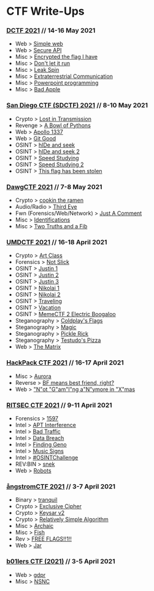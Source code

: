 # CTF Write-Ups

### [DCTF 2021](https://ctftime.org/event/1361) // 14-16 May 2021

* Web > [Simple web](/2021/dctf/web/simple_web/README.md)
* Web > [Secure API](/2021/dctf/web/secure_api/README.md)
* Misc > [Encrypted the flag I have](/2021/dctf/misc/encrypted_the_flag_i_have/README.md)
* Misc > [Don't let it run](/2021/dctf/misc/dont_let_it_run/README.md)
* Misc > [Leak Spin](/2021/dctf/misc/leak_spin/README.md)
* Misc > [Extraterrestrial Communication](/2021/dctf/misc/extraterrestrial_communication/README.md)
* Misc > [Powerpoint programming](/2021/dctf/misc/powerpoint_programming/README.md)
* Misc > [Bad Apple](/2021/dctf/misc/bad_apple/README.md)

### [San Diego CTF (SDCTF) 2021](https://ctftime.org/event/1255) // 8-10 May 2021

* Crypto > [Lost in Transmission](/2021/sdctf/crypto/lost_in_transmission/README.md)
* Revenge > [A Bowl of Pythons](/2021/sdctf/revenge/a_bowl_of_pythons/README.md)
* Web > [Apollo 1337](/2021/sdctf/web/apollo_1337/README.md)
* Web > [Git Good](/2021/sdctf/web/git_good/README.md)
* OSINT > [hIDe and seek](/2021/sdctf/osint/hide_and_seek/README.md)
* OSINT > [hIDe and seek 2](/2021/sdctf/osint/hide_and_seek_2/README.md)
* OSINT > [Speed Studying](/2021/sdctf/osint/speed_studying/README.md)
* OSINT > [Speed Studying 2](/2021/sdctf/osint/speed_studying_2/README.md)
* OSINT > [This flag has been stolen](/2021/sdctf/osint/this_flag_has_been_stolen/README.md)

### [DawgCTF 2021](https://ctftime.org/event/1319) // 7-8 May 2021

* Crypto > [cookin the ramen](/2021/dawgctf/crypto/cookin_the_ramen/README.md)
* Audio/Radio > [Third Eye](/2021/dawgctf/audio_radio/third_eye/README.md)
* Fwn (Forensics/Web/Network) > [Just A Comment](/2021/dawgctf/fwn/just_a_comment/README.md)
* Misc > [Identifications](/2021/dawgctf/misc/identifications/README.md)
* Misc > [Two Truths and a Fib](/2021/dawgctf/misc/two_truths_and_a_fib/README.md)

### [UMDCTF 2021](https://ctftime.org/event/1288) // 16-18 April 2021

* Crypto > [Art Class](/2021/umdctf/crypto/art_class/README.md)
* Forensics > [Not Slick](/2021/umdctf/forensics/not_slick/README.md)
* OSINT > [Justin 1](/2021/umdctf/osint/justin_1/README.md)
* OSINT > [Justin 2](/2021/umdctf/osint/justin_2/README.md)
* OSINT > [Justin 3](/2021/umdctf/osint/justin_3/README.md)
* OSINT > [Nikolai 1](/2021/umdctf/osint/nikolai_1/README.md)
* OSINT > [Nikolai 2](/2021/umdctf/osint/nikolai_2/README.md)
* OSINT > [Traveling](/2021/umdctf/osint/traveling/README.md)
* OSINT > [Vacation](/2021/umdctf/osint/vacation/README.md)
* OSINT > [MemeCTF 2 Electric Boogaloo](/2021/umdctf/osint/memectf_2_electric_boogaloo/README.md)
* Steganography > [Coldplay's Flags](/2021/umdctf/steganography/coldplays_flags/README.md)
* Steganography > [Magic](/2021/umdctf/steganography/magic/README.md)
* Steganography > [Pickle Rick](/2021/umdctf/steganography/pickle_rick/README.md)
* Steganography > [Testudo's Pizza](/2021/umdctf/steganography/testudos_pizza/README.md)
* Web > [The Matrix](/2021/umdctf/web/the_matrix/README.md)

### [HackPack CTF 2021](https://ctftime.org/event/1307) // 16-17 April 2021

* Misc > [Aurora](/2021/hackpack_ctf/misc/aurora/README.md)
* Reverse > [BF means best friend, right?](/2021/hackpack_ctf/reverse/bf_means_best_friend_right/README.md)
* Web > ["N"ot "G"am"I"ng a"N"ymore in "X"mas](/2021/hackpack_ctf/web/not_gaming_anymore_in_xmas/README.md)

### [RITSEC CTF 2021](https://ctftime.org/event/1309) // 9-11 April 2021

* Forensics > [1597](/2021/ritsec_ctf/forensics/1597/README.md)
* Intel > [APT Interference](/2021/ritsec_ctf/intel/apt_interference/README.md)
* Intel > [Bad Traffic](/2021/ritsec_ctf/intel/bad_traffic/README.md)
* Intel > [Data Breach](/2021/ritsec_ctf/intel/data_breach/README.md)
* Intel > [Finding Geno](/2021/ritsec_ctf/intel/finding_geno/README.md)
* Intel > [Music Signs](/2021/ritsec_ctf/intel/music_signs/README.md)
* Intel > [#OSINTChallenge](/2021/ritsec_ctf/intel/osintchallenge/README.md)
* REV:BIN > [snek](/2021/ritsec_ctf/rev_bin/snek/README.md)
* Web > [Robots](/2021/ritsec_ctf/web/robots/README.md)

### [ångstromCTF 2021](https://ctftime.org/event/1265) // 3-7 April 2021

* Binary > [tranquil](/2021/angstromctf/binary/tranquil/README.md)
* Crypto > [Exclusive Cipher](/2021/angstromctf/crypto/exclusive_cipher/README.md)
* Crypto > [Keysar v2](/2021/angstromctf/crypto/keysar_v2/README.md)
* Crypto > [Relatively Simple Algorithm](/2021/angstromctf/crypto/relatively_simple_algorithm/README.md)
* Misc > [Archaic](/2021/angstromctf/misc/archaic/README.md)
* Misc > [Fish](/2021/angstromctf/misc/fish/README.md)
* Rev > [FREE FLAGS!!1!!](/2021/angstromctf/rev/free_flags!!1!!/README.md)
* Web > [Jar](/2021/angstromctf/web/jar/README.md)

### [b01lers CTF (2021)](https://ctftime.org/event/1259) // 3-5 April 2021

* Web > [gdpr](/2021/b01lers_ctf/web/gdpr/README.md)
* Misc > [NSNC](/2021/b01lers_ctf/misc/nsnc/README.md)

